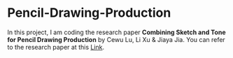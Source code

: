 # Pencil-Drawing-Production
In this project, I am coding the research paper **Combining Sketch and Tone for Pencil Drawing Production** by Cewu Lu, Li Xu & Jiaya Jia.
You can refer to the research paper at this [Link](http://www.cse.cuhk.edu.hk/~leojia/projects/pencilsketch/pencil_drawing.htm).
